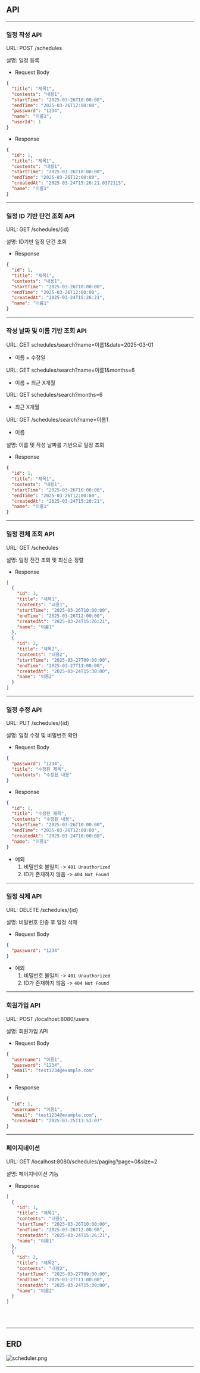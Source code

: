 
## **API**

---
### 일정 작성 API
URL: POST /schedules

설명: 일정 등록

- Request Body
```json
{
  "title": "제목1",
  "contents": "내용1",
  "startTime": "2025-03-26T10:00:00",
  "endTime": "2025-03-26T12:00:00",
  "password": "1234",
  "name": "이름1",
  "userId": 1
}
```

- Response
```json
{
  "id": 1,
  "title": "제목1",
  "contents": "내용1",
  "startTime": "2025-03-26T10:00:00",
  "endTime": "2025-03-26T12:00:00",
  "createdAt": "2025-03-24T15:26:21.0372115",
  "name": "이름1"
}
```
---

### 일정 ID 기반 단건 조회 API
URL: GET /schedules/{id}

설명: ID기반 일정 단건 조회

- Response
```json
{
  "id": 1,
  "title": "제목1",
  "contents": "내용1",
  "startTime": "2025-03-26T10:00:00",
  "endTime": "2025-03-26T12:00:00",
  "createdAt": "2025-03-24T15:26:21",
  "name": "이름1"
}
```
---

### 작성 날짜 및 이름 기반 조회 API

URL: GET schedules/search?name=이름1&date=2025-03-01

- 이름 + 수정일 

URL: GET schedules/search?name=이름1&months=6

- 이름 + 최근 X개월

URL: GET schedules/search?months=6

- 최근 X개월

URL: GET /schedules/search?name=이름1

- 이름

설명: 이름 및 작성 날짜를 기반으로 일정 조회

- Response
```json
{
  "id": 1,
  "title": "제목1",
  "contents": "내용1",
  "startTime": "2025-03-26T10:00:00",
  "endTime": "2025-03-26T12:00:00",
  "createdAt": "2025-03-24T15:26:21",
  "name": "이름1"
}
```

---

### 일정 전체 조회 API
URL: GET /schedules

설명: 일정 전건 조회 및 최신순 정렬

- Response
```json
[
  {
    "id": 1,
    "title": "제목1",
    "contents": "내용1",
    "startTime": "2025-03-26T10:00:00",
    "endTime": "2025-03-26T12:00:00",
    "createdAt": "2025-03-24T15:26:21",
    "name": "이름1"
  },
  {
    "id": 2,
    "title": "제목2",
    "contents": "내용2",
    "startTime": "2025-03-27T09:00:00",
    "endTime": "2025-03-27T11:00:00",
    "createdAt": "2025-03-24T15:30:00",
    "name": "이름2"
  }
]
```
---

### 일정 수정 API
URL: PUT /schedules/{id}

설명: 일정 수정 및 비밀번호 확인

- Request Body
```json
{
  "password": "1234",
  "title": "수정된 제목",
  "contents": "수정된 내용"
}
```

- Response
```json
{
  "id": 1,
  "title": "수정된 제목",
  "contents": "수정된 내용",
  "startTime": "2025-03-26T10:00:00",
  "endTime": "2025-03-26T12:00:00",
  "createdAt": "2025-03-24T16:00:00",
  "name": "이름1"
}
```
- 예외
    1. 비밀번호 불일치 -> `401 Unauthorized`
  2. ID가 존재하지 않음 -> `404 Not Found`

---

### 일정 삭제 API
URL: DELETE /schedules/{id}

설명: 비밀번호 인증 후 일정 삭제

- Request Body
```json
{
  "password": "1234"
}
```
- 예외
    1. 비밀번호 불일치 -> `401 Unauthorized`
    2. ID가 존재하지 않음 -> `404 Not Found`

---

### 회원가입 API
URL: POST /localhost:8080/users

설명: 회원가입 API
- Request Body
```json
{
  "username": "이름1",
  "password": "1234",
  "email": "test1234@example.com"
}
```

- Response
```json
{
  "id": 1,
  "username": "이름1",
  "email": "test1234@example.com",
  "createdAt": "2025-03-25T13:53:07"
}
```

---

### 페이지네이션
URL: GET /localhost:8080/schedules/paging?page=0&size=2

설명: 페이지네이션 기능

- Response
```json
[
  {
    "id": 1,
    "title": "제목1",
    "contents": "내용1",
    "startTime": "2025-03-26T10:00:00",
    "endTime": "2025-03-26T12:00:00",
    "createdAt": "2025-03-24T15:26:21",
    "name": "이름1"
  },
  {
    "id": 2,
    "title": "제목2",
    "contents": "내용2",
    "startTime": "2025-03-27T09:00:00",
    "endTime": "2025-03-27T11:00:00",
    "createdAt": "2025-03-24T15:30:00",
    "name": "이름2"
  }
]
```

<br>
<br>

---

## **ERD**

![scheduler.png](scheduler.png)

---
